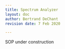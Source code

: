 ```yaml
---
title: Spectrum Analyzer
layout: doc
author: Bertrand DeChant
revision date: 7 Feb 2020

---
```


SOP under construction